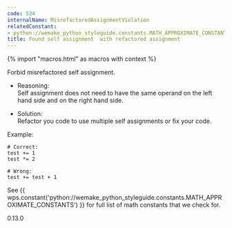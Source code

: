 ```yaml
---
code: 524
internalName: MisrefactoredAssignmentViolation
relatedConstant:
- python://wemake_python_styleguide.constants.MATH_APPROXIMATE_CONSTANTS
title: Found self assignment  with refactored assignment
---
```


{% import "macros.html" as macros with context %}

Forbid misrefactored self assignment.

  - Reasoning:  
    Self assignment does not need to have the same operand on the left
    hand side and on the right hand side.

  - Solution:  
    Refactor you code to use multiple self assignments or fix your code.

Example:

    # Correct:
    test += 1
    test *= 2
    
    # Wrong:
    test += test + 1

See {{ wps.constant('python://wemake_python_styleguide.constants.MATH_APPROXIMATE_CONSTANTS') }}
for full list of math constants that we check for.

<div class="versionadded">

0.13.0

</div>